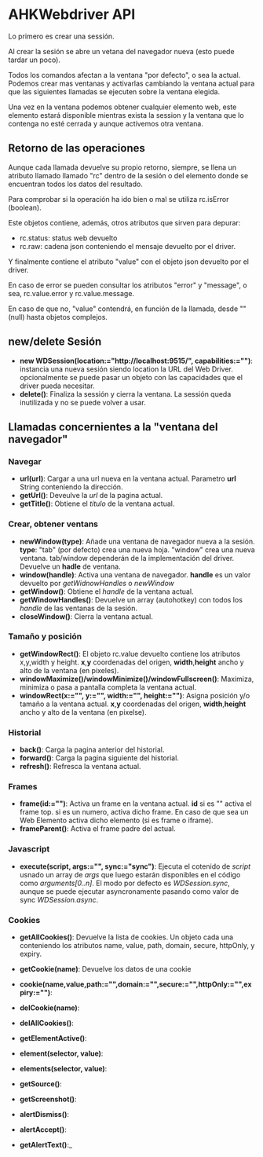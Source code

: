 # AHKWebdriver API

Lo primero es crear una sessión. 

Al crear la sesión se abre un vetana del navegador nueva (esto puede tardar un poco). 

Todos los comandos afectan a la ventana "por defecto", o sea la actual. Podemos crear mas ventanas y activarlas cambiando la ventana actual para que las siguientes llamadas se ejecuten sobre la ventana elegida.

Una vez en la ventana podemos obtener cualquier elemento web, este elemento estará disponible mientras exista la session y la ventana que lo contenga no esté cerrada y aunque activemos otra ventana.

## Retorno de las operaciones

Aunque cada llamada devuelve su propio retorno, siempre, se llena un atributo llamado llamado "rc" dentro de la sesión o del elemento donde se encuentran todos los datos del resultado.

Para comprobar si la operación ha ido bien o mal se utiliza rc.isError (boolean).

Este objetos contiene, además, otros atributos que sirven para depurar:
- rc.status: status web devuelto
- rc.raw: cadena json conteniendo el mensaje devuelto por el driver. 

Y finalmente contiene el atributo "value" con el objeto json devuelto por el driver.

En caso de error se pueden consultar los atributos "error" y "message", o sea, rc.value.error y rc.value.message.

En caso de que no, "value" contendrá, en función de la llamada, desde "" (null) hasta objetos complejos.

## new/delete Sesión

* __new WDSession(location:="http://localhost:9515/", capabilities:="")__: instancia una nueva sesión siendo location la URL del Web Driver. opcionalmente se puede pasar un objeto con las capacidades que el driver pueda necesitar. 
* __delete()__: Finaliza la sessión y cierra la ventana. La sessión queda inutilizada y no se puede volver a usar.

## Llamadas concernientes a la "ventana del navegador"

### Navegar
* __url(url)__: Cargar a una url nueva en la ventana actual. Parametro __url__ String conteniendo la dirección. 
* __getUrl()__: Deveulve la _url_ de la pagina actual.
* __getTitle()__: Obtiene el _título_ de la ventana actual.

### Crear, obtener ventans
* __newWindow(type)__: Añade una ventana de navegador nueva a la sesión. __type__: "tab" (por defecto) crea una nueva hoja. "window" crea una nueva ventana. tab/window dependerán de la implementación del driver. Devuelve un __hadle__ de ventana.
* __window(handle)__:  Activa una ventana de navegador. __handle__ es un valor devuelto por _getWidnowHandles_ o _newWindow_
* __getWindow()__: Obtiene el _handle_ de la ventana actual.
* __getWindowHandles()__: Devuelve un array (autohotkey) con todos los _handle_ de las ventanas de la sesión.
* __closeWindow()__: Cierra la ventana actual.

### Tamaño y posición
* __getWindowRect()__: El objeto rc.value devuelto contiene los atributos x,y,width y height. __x__,__y__ coordenadas del origen, __width__,__height__ ancho y alto de la ventana (en pixeles).
* __windowMaximize()/windowMinimize()/windowFullscreen()__: Maximiza, minimiza o pasa a pantalla completa la ventana actual.
* __windowRect(x:="", y:="", width:="", height:="")__: Asigna posición y/o tamaño a la ventana actual. __x__,__y__ coordenadas del origen, __width__,__height__ ancho y alto de la ventana (en pixelse).

### Historial
* __back()__: Carga la pagina anterior del historial.
* __forward()__: Carga la pagina siguiente del historial.
* __refresh()__: Refresca la ventana actual.

### Frames
* __frame(id:="")__: Activa un frame en la ventana actual. __id__ si es "" activa el frame top. si es un numero, activa dicho frame. En caso de que sea un Web Elemento activa dicho elemento (si es frame o iframe).
* __frameParent()__: Activa el frame padre del actual.

### Javascript
* __execute(script, args:="", sync:="sync")__: Ejecuta el cotenido de _script_ usnado un array de _args_ que luego estarán disponibles en el código como _arguments[0..n]_. El modo por defecto es _WDSession.sync_, aunque se puede ejecutar asyncronamente pasando como valor de sync _WDSession.async_.

### Cookies
* __getAllCookies()__: Devuelve la lista de cookies. Un objeto cada una conteniendo los atributos name, value, path, domain, secure, httpOnly, y expiry. 
* __getCookie(name)__: Devuelve los datos de una cookie
* __cookie(name,value,path:="",domain:="",secure:="",httpOnly:="",expiry:="")__:
* __delCookie(name)__:
* __delAllCookies()__:



* __getElementActive()__:
* __element(selector, value)__:
* __elements(selector, value)__:
* __getSource()__:
* __getScreenshot()__:
* __alertDismiss()__:
* __alertAccept()__:
* __getAlertText()__:_